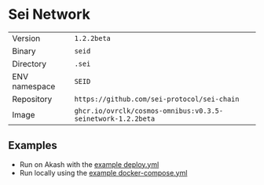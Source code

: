 # Sei Network

| | |
|---|---|
|Version|`1.2.2beta`|
|Binary|`seid`|
|Directory|`.sei`|
|ENV namespace|`SEID`|
|Repository|`https://github.com/sei-protocol/sei-chain`|
|Image|`ghcr.io/ovrclk/cosmos-omnibus:v0.3.5-seinetwork-1.2.2beta`|

## Examples

- Run on Akash with the [example deploy.yml](./deploy.yml)
- Run locally using the [example docker-compose.yml](./docker-compose.yml)